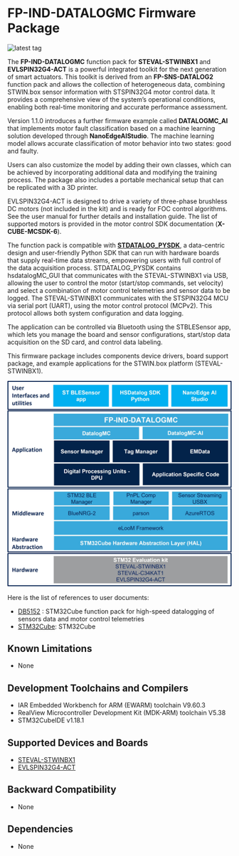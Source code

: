 # FP-IND-DATALOGMC Firmware Package

![latest tag](https://img.shields.io/github/v/tag/STMicroelectronics/fp-ind-datalogmc.svg?color=brightgreen)

The **FP-IND-DATALOGMC** function pack for **STEVAL-STWINBX1** and **EVLSPIN32G4-ACT** is a powerful integrated toolkit for the next generation 
of smart actuators. This toolkit is derived from an **FP-SNS-DATALOG2** function pack and allows the collection of heterogeneous data, 
combining STWIN.box sensor information with STSPIN32G4 motor control data. It provides a comprehensive view of the system’s 
operational conditions, enabling both real-time monitoring and accurate performance assessment.

Version 1.1.0 introduces a further firmware example called **DATALOGMC_AI** that implements motor fault classification based on a 
machine learning solution developed through **NanoEdgeAIStudio**. The machine learning model allows accurate classification of motor 
behavior into two states: good and faulty.

Users can also customize the model by adding their own classes, which can be achieved by incorporating additional data and modifying 
the training process. The package also includes a portable mechanical setup that can be replicated with a 3D printer.

EVLSPIN32G4-ACT is designed to drive a variety of three-phase brushless DC motors (not included in the kit) and is ready for FOC 
control algorithms. See the user manual for further details and installation guide. The list of supported motors is provided in the 
motor control SDK documentation (**X-CUBE-MCSDK-6**).

The function pack is compatible with **[STDATALOG_PYSDK](https://github.com/STMicroelectronics/stdatalog-pysdk)**, a data-centric design and user-friendly Python SDK that can run with hardware 
boards that supply real-time data streams, empowering users with full control of the data acquisition process. STDATALOG_PYSDK 
contains hsdatalogMC_GUI that communicates with the STEVAL-STWINBX1 via USB, allowing the user to control the motor (start/stop 
commands, set velocity) and select a combination of motor control telemetries and sensor data to be logged. The STEVAL-STWINBX1 
communicates with the STSPIN32G4 MCU via serial port (UART), using the motor control protocol (MCPv2). This protocol allows both 
system configuration and data logging.

The application can be controlled via Bluetooth using the STBLESensor app, which lets you manage the board and sensor 
configurations, start/stop data acquisition on the SD card, and control data labeling.

This firmware package includes components device drivers, board support package, and example applications for the STWIN.box 
platform (STEVAL-STWINBX1).

![](_htmresc/FP-IND-DATALOGMC_Software_Architecture.jpg)

Here is the list of references to user documents:

- [DB5152](https://www.st.com/resource/en/data_brief/FP-IND-DATALOGMC.pdf) : STM32Cube function pack for high-speed datalogging of sensors data and motor control telemetries
- [STM32Cube](https://www.st.com/stm32cube): STM32Cube

## Known Limitations

- None

## Development Toolchains and Compilers

-   IAR Embedded Workbench for ARM (EWARM) toolchain V9.60.3
-   RealView Microcontroller Development Kit (MDK-ARM) toolchain V5.38
-   STM32CubeIDE v1.18.1

## Supported Devices and Boards

- [STEVAL-STWINBX1](https://www.st.com/stwinbox)
- [EVLSPIN32G4-ACT](https://www.st.com/en/evaluation-tools/evlspin32g4-act.html)

## Backward Compatibility

- None

## Dependencies

- None
